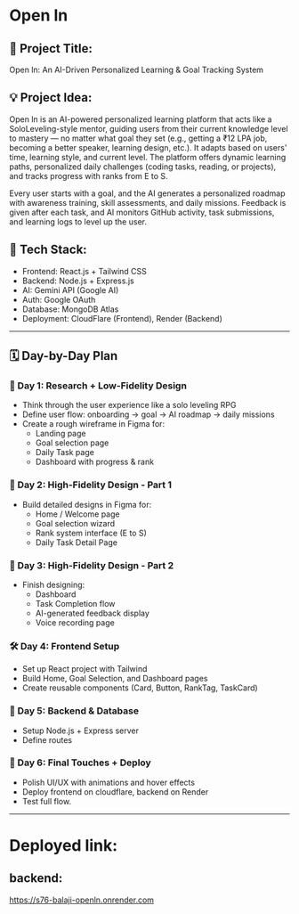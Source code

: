 # Open ln

## 🎯 Project Title:
Open ln: An AI-Driven Personalized Learning & Goal Tracking System

## 💡 Project Idea:
Open ln is an AI-powered personalized learning platform that acts like a SoloLeveling-style mentor, guiding users from their current knowledge level to mastery — no matter what goal they set (e.g., getting a ₹12 LPA job, becoming a better speaker, learning design, etc.). It adapts based on users' time, learning style, and current level. The platform offers dynamic learning paths, personalized daily challenges (coding tasks, reading, or projects), and tracks progress with ranks from E to S.

Every user starts with a goal, and the AI generates a personalized roadmap with awareness training, skill assessments, and daily missions. Feedback is given after each task, and AI monitors GitHub activity, task submissions, and learning logs to level up the user.

## 🧩 Tech Stack:

- Frontend: React.js + Tailwind CSS
- Backend: Node.js + Express.js
- AI: Gemini API (Google AI)
- Auth: Google OAuth
- Database: MongoDB Atlas
- Deployment: CloudFlare (Frontend), Render (Backend)

---

## 🗓️ Day-by-Day Plan

### 🧠 Day 1: Research + Low-Fidelity Design
- Think through the user experience like a solo leveling RPG
- Define user flow: onboarding → goal → AI roadmap → daily missions
- Create a rough wireframe in Figma for:
  - Landing page
  - Goal selection page
  - Daily Task page
  - Dashboard with progress & rank

### 🎨 Day 2: High-Fidelity Design - Part 1
- Build detailed designs in Figma for:
  - Home / Welcome page
  - Goal selection wizard
  - Rank system interface (E to S)
  - Daily Task Detail Page

### 🎨 Day 3: High-Fidelity Design - Part 2
- Finish designing:
  - Dashboard
  - Task Completion flow
  - AI-generated feedback display
  - Voice recording page

### 🛠️ Day 4: Frontend Setup
- Set up React project with Tailwind
- Build Home, Goal Selection, and Dashboard pages
- Create reusable components (Card, Button, RankTag, TaskCard)


### 🧠 Day 5: Backend & Database
- Setup Node.js + Express server
- Define routes
  
### 🧼 Day 6: Final Touches + Deploy
- Polish UI/UX with animations and hover effects
- Deploy frontend on cloudflare, backend on Render
- Test full flow.
  
---

# Deployed link:

## backend:

https://s76-balaji-openln.onrender.com
